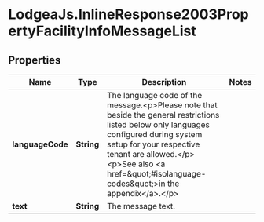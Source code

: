 # LodgeaJs.InlineResponse2003PropertyFacilityInfoMessageList

## Properties

Name | Type | Description | Notes
------------ | ------------- | ------------- | -------------
**languageCode** | **String** | The language code of the message.&lt;p&gt;Please note that beside the general restrictions listed below only languages configured during system setup for your respective tenant are allowed.&lt;/p&gt;&lt;p&gt;See also &lt;a href&#x3D;\&quot;#isolanguage-codes\&quot;&gt;in the appendix&lt;/a&gt;.&lt;/p&gt; | 
**text** | **String** | The message text. | 


